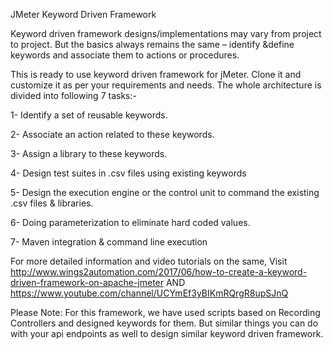 JMeter Keyword Driven Framework 

Keyword driven framework designs/implementations may vary from project to project. But the basics always remains the same – identify &define keywords and associate them to actions or procedures.

This is ready to use keyword driven framework for jMeter. Clone it and customize it as per your requirements and needs. The whole architecture is divided into following 7 tasks:-

1- Identify a set of reusable keywords. 

2- Associate an action related to these keywords.

3- Assign a library to these keywords.

4- Design test suites in .csv files using existing keywords

5- Design the execution engine or the control unit to command the existing .csv files & libraries.

6- Doing parameterization to eliminate hard coded values.

7- Maven integration & command line execution

For more detailed information and video tutorials on the same, Visit http://www.wings2automation.com/2017/06/how-to-create-a-keyword-driven-framework-on-apache-jmeter AND https://www.youtube.com/channel/UCYmEf3yBIKmRQrgR8upSJnQ 

Please Note: For this framework, we have used scripts based on Recording Controllers and designed keywords for them. But similar things you can do with your api endpoints as well to design similar keyword driven framework. 
